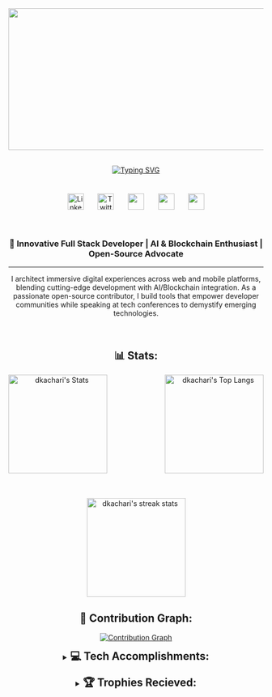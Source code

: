 <div align="center">
 

 <img src="https://github.com/dkachari/dkachari/blob/main/gif/111.gif" width="900" height="280" > 
 </br>
 </br>

<a href="https://git.io/typing-svg"><img src="https://readme-typing-svg.demolab.com?font=Fira+Code&weight=500&size=33&duration=2000&pause=1000&color=F6FF00&center=true&vCenter=true&width=700&height=60&lines=Hi+there!+Debojit+this+side.;Full+Stack+Web+Developer.;Better+Not+To+Steal+My+Code!!" alt="Typing SVG" /></a>



<p align="center">
 
 <img src="https://cdn.discordapp.com/attachments/825016611273441311/857975880361312326/miniGif_20200702144856.gif?ex=67f9194e&is=67f7c7ce&hm=85f7cce8d8d99e558313d74fe257d6b83d7a0492f6e3b10e4531d620cd5a395a&" width="100%" height="10px"> 
 </br>

<!-- Social Media Icons  -->
<a href="https://www.linkedin.com/in/d-kachari-5865132b5/"><img width="32px" alt="LinkedIn" title="LinkedIn" src="https://img.icons8.com/fluency/48/9e4c98/linkedin.png"/></a>
&#8287;&#8287;&#8287;&#8287;&#8287;
<a href="https://twitter.com/"><img width="32px" alt="Twitter" title="Twitter" src="https://img.icons8.com/fluency/48/9e4c98/twitter.png"/></a>
&#8287;&#8287;&#8287;&#8287;&#8287;
<a href="https://discord.gg/DkMZzdPm8N" alt="Discord" title="Discord Server"><img width="32px" src="https://img.icons8.com/fluency/48/9e4c98/discord-logo.png"/></a>
&#8287;&#8287;&#8287;&#8287;&#8287;
<a href="https://leetcode.com/dkachari" alt="LeetCode" title="LeetCode"><img width="32px" src="https://img.icons8.com/external-tal-revivo-shadow-tal-revivo/48/9e4c98/external-level-up-your-coding-skills-and-quickly-land-a-job-logo-shadow-tal-revivo.png"/></a>
&#8287;&#8287;&#8287;&#8287;&#8287;
<a href="https://bio.sepiaz.in" alt="Portfolio" title="Portfolio"><img width="32px" src="https://img.icons8.com/fluency/48/9e4c98/portfolio.png"/></a>

</br>



<h3> 🚀 Innovative Full Stack Developer | AI & Blockchain Enthusiast | Open-Source Advocate </h3>
<hr>

<p>I architect immersive digital experiences across web and mobile platforms, blending cutting-edge development with AI/Blockchain integration. As a passionate open-source contributor, I build tools that empower developer communities while speaking at tech conferences to demystify emerging technologies.</p>
</br>


## 📊 Stats:
 
<div style="display: flex; flex-direction: column; gap: 1rem;">
  <!-- Top Row: Stats + Languages -->
  <div style="display: flex; justify-content: space-between;">
    <a href="https://github.com/anuraghazra/github-readme-stats">
      <img alt="dkachari's Stats" src="https://github-readme-stats.vercel.app/api/?username=dkachari&show_icons=true&include_all_commits=true&count_private=true&theme=midnight-purple&hide_border=true&bg_color=0D111700&title_color=BF5FBB&icon_color=FFFFFF&text_color=FFFFFF&hide_rank=true&icon_bg_color=9E4C9866&area=true&area_color=9E4C98" height="195px"/>
    </a>
    <a href="https://github.com/anuraghazra/github-readme-stats">
      <img alt="dkachari's Top Langs" src="https://github-readme-stats.vercel.app/api/top-langs/?username=dkachari&langs_count=8&layout=compact&theme=midnight-purple&hide_border=true&bg_color=0D111700&title_color=BF5FBB&icon_color=FFFFFF&text_color=FFFFFF&hide=Jupyter%20Notebook,Roff&icon_bg_color=9E4C9866&area=true&area_color=9E4C98&custom_title=Top%20Languages&card_width=300&icon_size=18" height="195px"/>
    </a>
  </div>
</br>
  <!-- Bottom Row: Streak Stats -->
  <a href="https://github.com/DenverCoder1/github-readme-streak-stats">
    <img src="https://github-readme-streak-stats.herokuapp.com/?user=dkachari&theme=midnight-purple&hide_border=false&background=0D111700&stroke=9E4C98&ring=BF5FBB&fire=BF5FBB&currStreakNum=FFFFFF&sideNums=FFFFFF&currStreakLabel=BF5FBB&sideLabels=BF5FBB&dates=9E4C98" alt="dkachari's streak stats" height="195px"/>
  </a>
</div>

## 🌟 Contribution Graph:
[![Contribution Graph](https://github-readme-activity-graph.vercel.app/graph?username=dkachari&bg_color=1a0520&color=9e4c98&line=bf5fbb&point=ffffff&area=true&area_color=9e4c98&hide_border=true)](https://github.com/dkachari)



<details>
<summary><h2 style="display: inline-block; margin: 0;">💻 Tech Accomplishments:</h2></summary>
 
 <hr>

<div style="display: grid; grid-template-columns: repeat(auto-fit, minmax(300px, 1fr)); gap: 1.5rem;">

### 🗣️ Languages
<div style="display: flex; flex-wrap: wrap; gap: 0.5rem;">
 
![C](https://img.shields.io/badge/c-%2300599C.svg?style=flat-square&logo=c&logoColor=white)
![C++](https://img.shields.io/badge/c++-%2300599C.svg?style=flat-square&logo=c%2B%2B&logoColor=white)
![Java](https://img.shields.io/badge/java-%23ED8B00.svg?style=flat-square&logo=openjdk&logoColor=white)
![JavaScript](https://img.shields.io/badge/javascript-%23323330.svg?style=flat-square&logo=javascript&logoColor=%23F7DF1E)
![Python](https://img.shields.io/badge/python-3670A0.svg?style=flat-square&logo=python&logoColor=ffdd54)
![TypeScript](https://img.shields.io/badge/typescript-%23007ACC.svg?style=flat-square&logo=typescript&logoColor=white)
![HTML5](https://img.shields.io/badge/html5-%23E34F26.svg?style=flat-square&logo=html5&logoColor=white)
![CSS3](https://img.shields.io/badge/css3-%231572B6.svg?style=flat-square&logo=css3&logoColor=white)
</div>

### 🗄️ Databases
<div style="display: flex; flex-wrap: wrap; gap: 0.5rem;">
 
![MySQL](https://img.shields.io/badge/mysql-4479A1.svg?style=flat-square&logo=mysql&logoColor=white)
![SQLite](https://img.shields.io/badge/sqlite-%2307405e.svg?style=flat-square&logo=sqlite&logoColor=white)
![MicrosoftSQLServer](https://img.shields.io/badge/Microsoft%20SQL%20Server-CC2927.svg?style=flat-square&logo=microsoft%20sql%20server&logoColor=white)
![Firebase](https://img.shields.io/badge/firebase-%23039BE5.svg?style=flat-square&logo=firebase&logoColor=white)
</div>

### ☁️ Cloud & Hosting
<div style="display: flex; flex-wrap: wrap; gap: 0.5rem;">
 
![AWS](https://img.shields.io/badge/AWS-%23FF9900.svg?style=flat-square&logo=amazon-aws&logoColor=white)
![Azure](https://img.shields.io/badge/azure-%230072C6.svg?style=flat-square&logo=microsoftazure&logoColor=white)
![Google Cloud](https://img.shields.io/badge/GoogleCloud-%234285F4.svg?style=flat-square&logo=google-cloud&logoColor=white)
![Cloudflare](https://img.shields.io/badge/Cloudflare-F38020.svg?style=flat-square&logo=Cloudflare&logoColor=white)
![Netlify](https://img.shields.io/badge/netlify-%23000000.svg?style=flat-square&logo=netlify&logoColor=#00C7B7)
![Vercel](https://img.shields.io/badge/vercel-%23000000.svg?style=flat-square&logo=vercel&logoColor=white)
</div>

### 🛠️ Frameworks & Libraries
<div style="display: flex; flex-wrap: wrap; gap: 0.5rem;">
 
![.Net](https://img.shields.io/badge/.NET-5C2D91.svg?style=flat-square&logo=.net&logoColor=white)
![Angular.js](https://img.shields.io/badge/angular.js-%23E23237.svg?style=flat-square&logo=angularjs&logoColor=white)
![Django](https://img.shields.io/badge/django-%23092E20.svg?style=flat-square&logo=django&logoColor=white)
![Flask](https://img.shields.io/badge/flask-%23000.svg?style=flat-square&logo=flask&logoColor=white)
![NodeJS](https://img.shields.io/badge/node.js-6DA55F.svg?style=flat-square&logo=node.js&logoColor=white)
![React](https://img.shields.io/badge/react-%2320232a.svg?style=flat-square&logo=react&logoColor=%2361DAFB)
![Next JS](https://img.shields.io/badge/Next-black.svg?style=flat-square&logo=next.js&logoColor=white)
![NestJS](https://img.shields.io/badge/nestjs-%23E0234E.svg?style=flat-square&logo=nestjs&logoColor=white)
![Svelte](https://img.shields.io/badge/svelte-%23f1413d.svg?style=flat-square&logo=svelte&logoColor=white)
</div>

### 🔧 Tools & Platforms
<div style="display: flex; flex-wrap: wrap; gap: 0.5rem;">
 
![Git](https://img.shields.io/badge/git-%23F05033.svg?style=flat-square&logo=git&logoColor=white)
![GitHub](https://img.shields.io/badge/github-%23121011.svg?style=flat-square&logo=github&logoColor=white)
![GitLab](https://img.shields.io/badge/gitlab-%23181717.svg?style=flat-square&logo=gitlab&logoColor=white)
![GitHub Actions](https://img.shields.io/badge/github%20actions-%232671E5.svg?style=flat-square&logo=githubactions&logoColor=white)
![Docker](https://img.shields.io/badge/docker-%230db7ed.svg?style=flat-square&logo=docker&logoColor=white)
![NPM](https://img.shields.io/badge/NPM-%23CB3837.svg?style=flat-square&logo=npm&logoColor=white)
![Anaconda](https://img.shields.io/badge/Anaconda-%2344A833.svg?style=flat-square&logo=anaconda&logoColor=white)
![Windows Terminal](https://img.shields.io/badge/Windows%20Terminal-%234D4D4D.svg?style=flat-square&logo=windows-terminal&logoColor=white)
![Socket.io](https://img.shields.io/badge/Socket.io-black.svg?style=flat-square&logo=socket.io&badgeColor=010101)
</div>

### 📊 Data Science & AI
<div style="display: flex; flex-wrap: wrap; gap: 0.5rem;">
 
![Pandas](https://img.shields.io/badge/pandas-%23150458.svg?style=flat-square&logo=pandas&logoColor=white)
![NumPy](https://img.shields.io/badge/numpy-%23013243.svg?style=flat-square&logo=numpy&logoColor=white)
</div>

### 🎨 Design & Creative
<div style="display: flex; flex-wrap: wrap; gap: 0.5rem;">
 
![Adobe](https://img.shields.io/badge/adobe-%23FF0000.svg?style=flat-square&logo=adobe&logoColor=white)
![Figma](https://img.shields.io/badge/figma-%23F24E1E.svg?style=flat-square&logo=figma&logoColor=white)
![Canva](https://img.shields.io/badge/Canva-%2300C4CC.svg?style=flat-square&logo=Canva&logoColor=white)
</div>

### 🎮 Gaming & IoT
<div style="display: flex; flex-wrap: wrap; gap: 0.5rem;">
 
![Arduino](https://img.shields.io/badge/-Arduino-00979D.svg?style=flat-square&logo=Arduino&logoColor=white)
</div>

### 🔒 Security & Networking
<div style="display: flex; flex-wrap: wrap; gap: 0.5rem;">
 
![TOR](https://img.shields.io/badge/tor-%237E4798.svg?style=flat-square&logo=tor-project&logoColor=white)
![Cisco](https://img.shields.io/badge/cisco-%23049fd9.svg?style=flat-square&logo=cisco&logoColor=black)
</div>
</div>
</details>
</br>

<details>
<summary><h2 style="display: inline-block; margin: 0;">🏆 Trophies Recieved:</h2></summary>
<img src="https://github-profile-trophy.vercel.app/?username=madushadhanushka&theme=onedark&title=Stars,Commit,Issues,PullRequest,Repository&no-bg=true&title_color=9e4c98&text_color=d3d3d3" width="100%"/>
</br>
</br>
</br>
</details>



</div>
